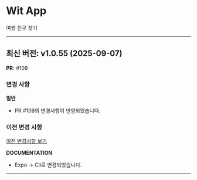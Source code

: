 # Wit App

여행 친구 찾기

---

## 최신 버전: v1.0.55 (2025-09-07)

**PR:** #109

### 변경 사항

**일반**
- PR #109의 변경사항이 반영되었습니다.

### 이전 변경 사항

[이전 변경사항 보기](PREVIOUS_CHANGES.md)

**DOCUMENTATION**

- Expo -> Cli로 변경되었습니다.

---

<!-- [이전 변경사항 보기](PREVIOUS_CHANGES.md) -->
